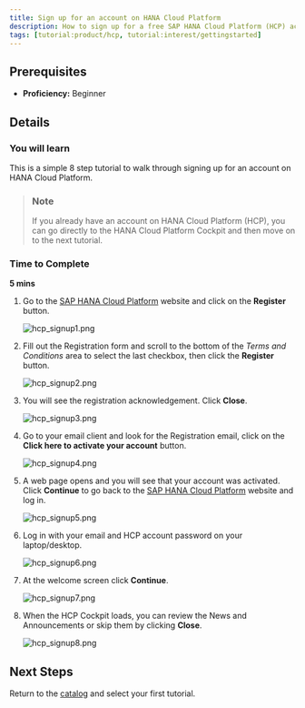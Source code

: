 ```yaml
---
title: Sign up for an account on HANA Cloud Platform
description: How to sign up for a free SAP HANA Cloud Platform (HCP) account
tags: [tutorial:product/hcp, tutorial:interest/gettingstarted]
---
```

## Prerequisites
 - **Proficiency:** Beginner

## Details
### You will learn  
This is a simple 8 step tutorial to walk through signing up for an account on HANA Cloud Platform.

> ### Note
>If you already have an account on HANA Cloud Platform (HCP), you can go directly to the HANA Cloud Platform Cockpit and then move on to the next tutorial.

### Time to Complete
**5 mins**

1. Go to the [SAP HANA Cloud Platform](https://account.hanatrial.ondemand.com/) website and click on the **Register** button.

    ![hcp_signup1.png](https://raw.githubusercontent.com/SAPDocuments/Tutorials/master/tutorials/hcp-create-trial-account/hcp_signup1.png)

2. Fill out the Registration form and scroll to the bottom of the *Terms and Conditions* area to select the last checkbox, then click the **Register** button.

    ![hcp_signup2.png](https://raw.githubusercontent.com/SAPDocuments/Tutorials/master/tutorials/hcp-create-trial-account/hcp_signup2.png)

3. You will see the registration acknowledgement. Click **Close**.

    ![hcp_signup3.png](https://raw.githubusercontent.com/SAPDocuments/Tutorials/master/tutorials/hcp-create-trial-account/hcp_signup3.png)

4. Go to your email client and look for the Registration email, click on the **Click here to activate your account** button.

    ![hcp_signup4.png](https://raw.githubusercontent.com/SAPDocuments/Tutorials/master/tutorials/hcp-create-trial-account/hcp_signup4.png)

5. A web page opens and you will see that your account was activated. Click **Continue** to go back to the [SAP HANA Cloud Platform](https://account.hanatrial.ondemand.com) website and  log in.

    ![hcp_signup5.png](https://raw.githubusercontent.com/SAPDocuments/Tutorials/master/tutorials/hcp-create-trial-account/hcp_signup5.png)

6. Log in with your email and HCP account password on your laptop/desktop.

    ![hcp_signup6.png](https://raw.githubusercontent.com/SAPDocuments/Tutorials/master/tutorials/hcp-create-trial-account/hcp_signup6.png)

7. At the welcome screen click **Continue**.

    ![hcp_signup7.png](https://raw.githubusercontent.com/SAPDocuments/Tutorials/master/tutorials/hcp-create-trial-account/hcp_signup7.png)

8. When the HCP Cockpit loads, you can review the News and Announcements or skip them by clicking **Close**.

    ![hcp_signup8.png](https://raw.githubusercontent.com/SAPDocuments/Tutorials/master/tutorials/hcp-create-trial-account/hcp_signup8.png)

## Next Steps
Return to the [catalog](http://go.sap.com/developer/tutorials.html) and select your first tutorial.
